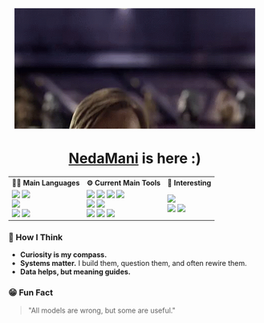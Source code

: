 <div align="center">
  <img alt="hello there" src="media/Starwars_1.gif" />

# [NedaMani](NedaMani.md) is here :)

<table align="center">
    <tr>
        <th>🧑‍💻 Main Languages</th>
        <th>⚙️ Current Main Tools</th>
        <th>🧐 Interesting</th>
    </tr>
    <tr>
        <td>
            <img src="https://img.shields.io/badge/-TypeScript-3178C6?logo=typescript&logoColor=white" />
            <img src="https://img.shields.io/badge/-JavaScript-F7DF1E?logo=javascript&logoColor=black" /><br />
            <img src="https://img.shields.io/badge/python-3670A0?&logo=python&logoColor=ffdd54"><br />
            <img src="https://img.shields.io/badge/-CSS3-1572B6?logo=css3&logoColor=white" />
            <img src="https://img.shields.io/badge/-HTML5-E34F26?logo=html5&logoColor=white" />
        </td>
        <td>
            <img src="https://img.shields.io/badge/-React-61DAFB?logo=react&logoColor=black" />
            <img src="https://img.shields.io/badge/-Next.js-000000?logo=next.js&logoColor=white" />
            <img src="https://img.shields.io/badge/-Redux-764ABC?logo=redux&logoColor=white" />
            <img src="https://img.shields.io/badge/-Zustand-000000?logo=zustand&logoColor=white" /><br />
            <img src="https://img.shields.io/badge/react--hook--form-EC5990?logo=reacthookform&logoColor=white" />
            <img src="https://img.shields.io/badge/-Zod-3E67B1?logo=zod&logoColor=white" /><br />
            <img src="https://img.shields.io/badge/-TailwindCSS-06B6D4?logo=tailwindcss&logoColor=white" />
            <img src="https://img.shields.io/badge/Sass-CC6699?logo=Sass&logoColor=white" />
            <img src="https://img.shields.io/badge/-Material--UI-007FFF?logo=mui&logoColor=white" /><br />
        </td>
        <td>
            <img src="https://img.shields.io/badge/Linux-FCC624?logo=linux&logoColor=black" /><br />
            <img src="https://img.shields.io/badge/-Obsidian-7C3AED?logo=obsidian&logoColor=white" />
            <img src="https://img.shields.io/badge/-Data%20Science-3498DB?style=flat&logo=anaconda&logoColor=white" /><br />
        </td>
    </tr>
</table>
</div>

### 🧠 How I Think

- **Curiosity is my compass.**
- **Systems matter.** I build them, question them, and often rewire them.
- **Data helps, but meaning guides.**

### 😁 Fun Fact

> "All models are wrong, but some are useful."
